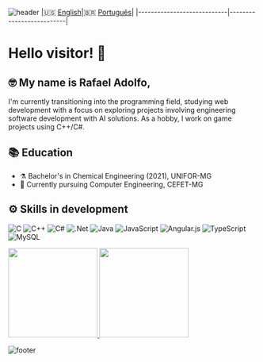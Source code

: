 ![header](https://capsule-render.vercel.app/api?type=waving&height=200&color=6B1F51)
|🇺🇸 [English](./README-en.md)|🇧🇷 [Português](./README.md)|
|----------------------------|--------------------------|

# Hello visitor! 🖖

## 🤓 My name is Rafael Adolfo,
I'm currently transitioning into the programming field, studying web development with a focus on exploring projects involving engineering software development with AI solutions. As a hobby, I work on game projects using C++/C#.

## 📚 Education

- ⚗️ Bachelor's in Chemical Engineering (2021), UNIFOR-MG
- 📝 Currently pursuing Computer Engineering, CEFET-MG

## ⚙️ Skills in development

![C](https://img.shields.io/badge/c-%2300599C.svg?style=for-the-badge&logo=c&logoColor=white)
![C++](https://img.shields.io/badge/c++-%2300599C.svg?style=for-the-badge&logo=c%2B%2B&logoColor=white)
![C#](https://img.shields.io/badge/c%23-%23239120.svg?style=for-the-badge&logo=csharp&logoColor=white)
![.Net](https://img.shields.io/badge/.NET-5C2D91?style=for-the-badge&logo=.net&logoColor=white)
![Java](https://img.shields.io/badge/java-%23ED8B00.svg?style=for-the-badge&logo=openjdk&logoColor=white)
![JavaScript](https://img.shields.io/badge/javascript-%23323330.svg?style=for-the-badge&logo=javascript&logoColor=%23F7DF1E)
![Angular.js](https://img.shields.io/badge/angular.js-%23E23237.svg?style=for-the-badge&logo=angularjs&logoColor=white)
![TypeScript](https://img.shields.io/badge/typescript-%23007ACC.svg?style=for-the-badge&logo=typescript&logoColor=white)
![MySQL](https://img.shields.io/badge/mysql-4479A1.svg?style=for-the-badge&logo=mysql&logoColor=white)

<div>
<a href="https://github.com/Radsfer">
<img height="180em" src="https://github-readme-stats.vercel.app/api?username=Radsfer&show_icons=true,prs&cache_seconds=86400&theme=jolly"></img>
<img height="180em" src="https://github-readme-stats.vercel.app/api/top-langs/?username=Radsfer&layout=compact&theme=jolly"></img>
</a>
</div>
  
![footer](https://capsule-render.vercel.app/api?type=waving&height=140&color=6B1F51&section=footer)
